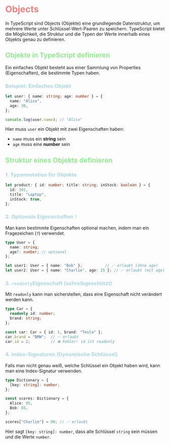 # <span style="color: lightcoral">Objects
In TypeScript sind Objects (Objekte) eine grundlegende Datenstruktur, um mehrere Werte unter Schlüssel-Wert-Paaren zu speichern. TypeScript bietet die Möglichkeit, die Struktur und die Typen der Werte innerhalb eines Objekts genau zu definieren.

## <span style="color: lightgreen">Objekte in TypeScript definieren
Ein einfaches Objekt besteht aus einer Sammlung von Properties (Eigenschaften), die bestimmte Typen haben.

### <span style="color: lightblue">Beispiel: Einfaches Objekt
```ts 
let user: { name: string; age: number } = {
  name: "Alice",
  age: 30,
};

console.log(user.name); // "Alice"
```

Hier muss `user` ein Objekt mit zwei Eigenschaften haben:
- `name` muss ein **string** sein
- `age` muss eine **number** sein

## <span style="color: lightgreen">Struktur eines Objekts definieren
### <span style="color: lightblue">1. Typannotation für Objekte
```ts
let product: { id: number; title: string; inStock: boolean } = {
  id: 101,
  title: "Laptop",
  inStock: true,
};
```

### <span style="color: lightblue">2. Optionale Eigenschaften `?`
Man kann bestimmte Eigenschaften optional machen, indem man ein Fragezeichen (`?`) verwendet.
```ts
type User = {
  name: string;
  age?: number; // optional
};

let user1: User = { name: "Bob" };          // ✅ erlaubt (ohne age)
let user2: User = { name: "Charlie", age: 25 }; // ✅ erlaubt (mit age)
```

### <span style="color: lightblue">3. `readonly`Eigenschaft (schreibgeschützt)
Mit `readonly` kann man sicherstellen, dass eine Eigenschaft nicht verändert werden kann.
```ts
type Car = {
  readonly id: number;
  brand: string;
};

const car: Car = { id: 1, brand: "Tesla" };
car.brand = "BMW";  // ✅ erlaubt
car.id = 2;         // ❌ Fehler: id ist readonly
```

### <span style="color: lightblue">4. Index-Signaturen (Dynamische Schlüssel)
Falls man nicht genau weiß, welche Schlüssel ein Objekt haben wird, kann man eine Index-Signatur verwenden.
```ts 
type Dictionary = {
  [key: string]: number;
};

const scores: Dictionary = {
  Alice: 95,
  Bob: 85,
};

scores["Charlie"] = 90; // ✅ erlaubt
```
Hier sagt `[key: string]: number`, dass alle Schlüssel `string` sein müssen und die Werte `number`.
